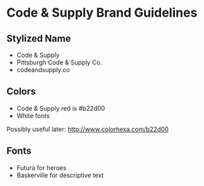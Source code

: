 # Code & Supply Brand Guidelines

## Stylized Name

  - Code & Supply
  - Pittsburgh Code & Supply Co.
  - codeandsupply.co

## Colors

  - Code & Supply red is #b22d00
  - White fonts

Possibly useful later: http://www.colorhexa.com/b22d00

## Fonts

  - Futura for heroes
  - Baskerville for descriptive text
